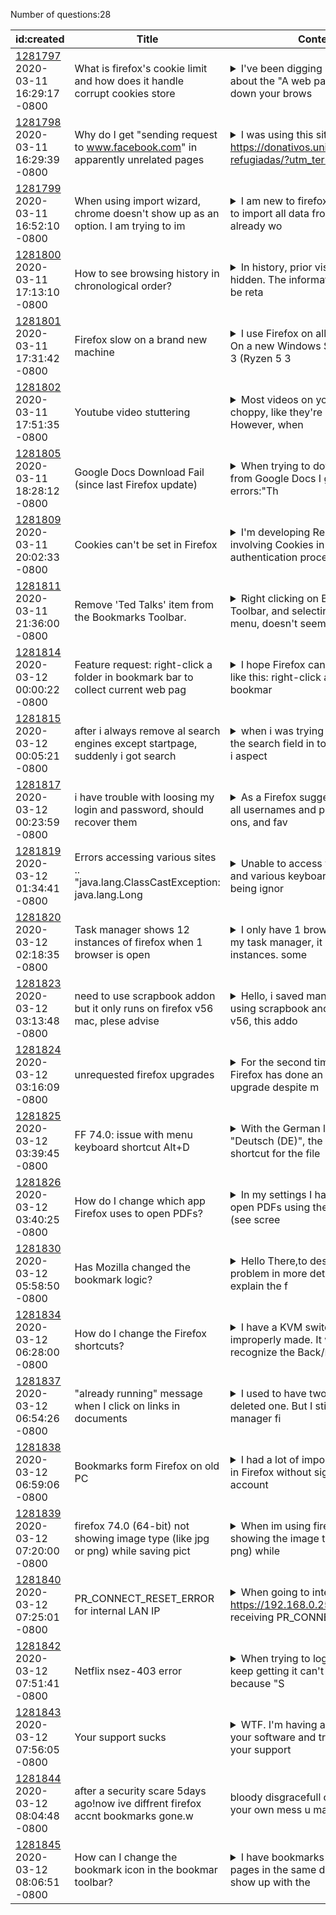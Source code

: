 Number of questions:28

| id:created | Title | Content | Tags |
| --- | --- | --- | --- |
| [1281797](https://support.mozilla.org/questions/1281797)<br>2020-03-11 16:29:17 -0800 | What is firefox's cookie limit and how does it handle corrupt cookies store |<details><summary>I've been digging into an issue about the "A web page is slowing down your brows</summary>er," and it seems that the most frequent explanation for this is corrupt cookies/cache. However, the issue wasn't repeatable on my site. After some digging, I found that its possible for a corrupt `co...</details> | [firefox-730](https://support.mozilla.org/en-US/questions/firefox?tagged=firefox-730);[cookies](https://support.mozilla.org/en-US/questions/firefox?tagged=cookies);[desktop](https://support.mozilla.org/en-US/questions/firefox?tagged=desktop);[linux](https://support.mozilla.org/en-US/questions/firefox?tagged=linux);|
| [1281798](https://support.mozilla.org/questions/1281798)<br>2020-03-11 16:29:39 -0800 | Why do I get "sending request to www.facebook.com" in apparently unrelated pages |<details><summary>I was using this site https://donativos.unicef.pt/criancas-refugiadas/?utm_term=</summary>Amigos+da+UNICEF%3A+Mostre+que+nao+se+esqueceu&utm_campaign=Siria+9+Anos&utm_source=e-goi&utm_medium=email, but I've seen this happening in other sites, and after submitting a form I got "Sending requ...</details> | [privacy-and-security_1](https://support.mozilla.org/en-US/questions/firefox?tagged=privacy-and-security_1);[firefox-730](https://support.mozilla.org/en-US/questions/firefox?tagged=firefox-730);[firefox-7301](https://support.mozilla.org/en-US/questions/firefox?tagged=firefox-7301);[desktop](https://support.mozilla.org/en-US/questions/firefox?tagged=desktop);[linux](https://support.mozilla.org/en-US/questions/firefox?tagged=linux);|
| [1281799](https://support.mozilla.org/questions/1281799)<br>2020-03-11 16:52:10 -0800 | When using import wizard, chrome doesn't show up as an option. I am trying to im |<details><summary>I am new to firefox so I am wanting to import all data from Chrome. I already wo</summary>rked around this issue for bookmarks by downloading to html but there is no option for passwords. Chrome, or any form of google, is not showing up as an option. I personally dont want to go to every s...</details> | [download-and-install_1](https://support.mozilla.org/en-US/questions/firefox?tagged=download-and-install_1);[firefox-740](https://support.mozilla.org/en-US/questions/firefox?tagged=firefox-740);[desktop](https://support.mozilla.org/en-US/questions/firefox?tagged=desktop);[windows-10](https://support.mozilla.org/en-US/questions/firefox?tagged=windows-10);|
| [1281800](https://support.mozilla.org/questions/1281800)<br>2020-03-11 17:13:10 -0800 | How to see browsing history in chronological order? |<details><summary>In history, prior visits to pages are hidden. The information appears to be reta</summary>ined. How can that filter be removed so all visits are visible? My goal is a list of URLs visited sorted chronologically.</details> | [firefox-750](https://support.mozilla.org/en-US/questions/firefox?tagged=firefox-750);[beta](https://support.mozilla.org/en-US/questions/firefox?tagged=beta);[customize](https://support.mozilla.org/en-US/questions/firefox?tagged=customize);[desktop](https://support.mozilla.org/en-US/questions/firefox?tagged=desktop);[mac-os](https://support.mozilla.org/en-US/questions/firefox?tagged=mac-os);|
| [1281801](https://support.mozilla.org/questions/1281801)<br>2020-03-11 17:31:42 -0800 | Firefox slow on a brand new machine |<details><summary>I use Firefox on all of my devices. On a new Windows Surface Laptop 3 (Ryzen 5 3</summary>580U, 8GB RAM) the speed is unbearable. Competitor product is fine as a workaround. Firefox in safe mode works great. Behaviour is observed on a brand new install (no extensions, etc.). Firefox is upd...</details> | [desktop](https://support.mozilla.org/en-US/questions/firefox?tagged=desktop);[fix-problems](https://support.mozilla.org/en-US/questions/firefox?tagged=fix-problems);[windows-10](https://support.mozilla.org/en-US/questions/firefox?tagged=windows-10);[windows10n](https://support.mozilla.org/en-US/questions/firefox?tagged=windows10n);|
| [1281802](https://support.mozilla.org/questions/1281802)<br>2020-03-11 17:51:35 -0800 | Youtube video stuttering |<details><summary>Most videos on youtube seem choppy, like they're playing at 5 fps. However, when</summary>ever I move the mouse it snaps out of it and the video plays ok. But a few seconds after I stop moving the mouse, back to the choppyness.I've noticed that anything in 60fps tends to be ok.This is a ...</details> | [firefox-740](https://support.mozilla.org/en-US/questions/firefox?tagged=firefox-740);[desktop](https://support.mozilla.org/en-US/questions/firefox?tagged=desktop);[fix-problems](https://support.mozilla.org/en-US/questions/firefox?tagged=fix-problems);[windows-10](https://support.mozilla.org/en-US/questions/firefox?tagged=windows-10);|
| [1281805](https://support.mozilla.org/questions/1281805)<br>2020-03-11 18:28:12 -0800 | Google Docs Download Fail (since last Firefox update) |<details><summary>When trying to download my files from Google Docs I get the following errors:"Th</summary>e page isn’t redirecting properly" "An error occurred during a connection to doc-0k-38-docs.googleusercontent.com".This only happens in Firefox.  IE and Chrome download files just fine.I have done ...</details> | [firefox-740](https://support.mozilla.org/en-US/questions/firefox?tagged=firefox-740);[desktop](https://support.mozilla.org/en-US/questions/firefox?tagged=desktop);[fix-problems](https://support.mozilla.org/en-US/questions/firefox?tagged=fix-problems);[windows-10](https://support.mozilla.org/en-US/questions/firefox?tagged=windows-10);[googledocs](https://support.mozilla.org/en-US/questions/firefox?tagged=googledocs);[googledocs74](https://support.mozilla.org/en-US/questions/firefox?tagged=googledocs74);[webcompat](https://support.mozilla.org/en-US/questions/firefox?tagged=webcompat);[googledrive](https://support.mozilla.org/en-US/questions/firefox?tagged=googledrive);[googledrive74](https://support.mozilla.org/en-US/questions/firefox?tagged=googledrive74);|
| [1281809](https://support.mozilla.org/questions/1281809)<br>2020-03-11 20:02:33 -0800 | Cookies can't be set in Firefox |<details><summary>I'm developing React App and it's involving Cookies in its authentication proces</summary>s, but the problem is the "set-cookies" function is not working on Firefox, it is working on Chrome. but i don't know why it doesn't work in Firefox.I've try to settings anything related to Cookies l...</details> | [firefox-740](https://support.mozilla.org/en-US/questions/firefox?tagged=firefox-740);[cookies](https://support.mozilla.org/en-US/questions/firefox?tagged=cookies);[desktop](https://support.mozilla.org/en-US/questions/firefox?tagged=desktop);[windows-10](https://support.mozilla.org/en-US/questions/firefox?tagged=windows-10);[devedition](https://support.mozilla.org/en-US/questions/firefox?tagged=devedition);[development](https://support.mozilla.org/en-US/questions/firefox?tagged=development);[webdev](https://support.mozilla.org/en-US/questions/firefox?tagged=webdev);|
| [1281811](https://support.mozilla.org/questions/1281811)<br>2020-03-11 21:36:00 -0800 | Remove 'Ted Talks' item from the Bookmarks Toolbar. |<details><summary>Right clicking on Bookmarks Toolbar, and selecting delete on menu, doesn't seem </summary>to work.</details> | [bookmarks](https://support.mozilla.org/en-US/questions/firefox?tagged=bookmarks);[firefox-730](https://support.mozilla.org/en-US/questions/firefox?tagged=firefox-730);[desktop](https://support.mozilla.org/en-US/questions/firefox?tagged=desktop);[mac-os](https://support.mozilla.org/en-US/questions/firefox?tagged=mac-os);|
| [1281814](https://support.mozilla.org/questions/1281814)<br>2020-03-12 00:00:22 -0800 | Feature request: right-click a folder in bookmark bar to collect current web pag |<details><summary>I hope Firefox can offer a feature like this: right-click a folder in my bookmar</summary>k bar, than I can collect current webpage in this folder (just like Chrome works).Now the steps of adding a webpage to a folder are too tedious.</details> | [bookmarks](https://support.mozilla.org/en-US/questions/firefox?tagged=bookmarks);[firefox-730](https://support.mozilla.org/en-US/questions/firefox?tagged=firefox-730);[desktop](https://support.mozilla.org/en-US/questions/firefox?tagged=desktop);[windows-10](https://support.mozilla.org/en-US/questions/firefox?tagged=windows-10);[feature-request](https://support.mozilla.org/en-US/questions/firefox?tagged=feature-request);|
| [1281815](https://support.mozilla.org/questions/1281815)<br>2020-03-12 00:05:21 -0800 | after i always remove al search engines except startpage, suddenly i got search  |<details><summary>when i was trying to search from the search field in top of my browser i aspect </summary>Start page to search because that is the only engine is present in my search engine list, but after no changes from me, suddenly Amazon was there, and a other search engine i forgot the name of. How c...</details> | [firefox-740](https://support.mozilla.org/en-US/questions/firefox?tagged=firefox-740);[other](https://support.mozilla.org/en-US/questions/firefox?tagged=other);[desktop](https://support.mozilla.org/en-US/questions/firefox?tagged=desktop);[windows-10](https://support.mozilla.org/en-US/questions/firefox?tagged=windows-10);|
| [1281817](https://support.mozilla.org/questions/1281817)<br>2020-03-12 00:23:59 -0800 | i have trouble with loosing my login and password, should recover them |<details><summary>As a Firefox suggestion, to remove all usernames and passwords, add-ons, and fav</summary>orite sites to improve performanceI desperately need usernames and passwordsplease recover them</details> | [firefox-730](https://support.mozilla.org/en-US/questions/firefox?tagged=firefox-730);[other](https://support.mozilla.org/en-US/questions/firefox?tagged=other);[desktop](https://support.mozilla.org/en-US/questions/firefox?tagged=desktop);[windows-7](https://support.mozilla.org/en-US/questions/firefox?tagged=windows-7);|
| [1281819](https://support.mozilla.org/questions/1281819)<br>2020-03-12 01:34:41 -0800 | Errors accessing various sites ..  "java.lang.ClassCastException: java.lang.Long |<details><summary>Unable to access various sites , and various keyboard operations are being ignor</summary>ed on other sites.. getting this error on some pages "java.lang.ClassCastException: java.lang.Long incompatible with java.lang.String".</details> | [firefox-740](https://support.mozilla.org/en-US/questions/firefox?tagged=firefox-740);[desktop](https://support.mozilla.org/en-US/questions/firefox?tagged=desktop);[fix-problems](https://support.mozilla.org/en-US/questions/firefox?tagged=fix-problems);[windows-10](https://support.mozilla.org/en-US/questions/firefox?tagged=windows-10);|
| [1281820](https://support.mozilla.org/questions/1281820)<br>2020-03-12 02:18:35 -0800 | Task manager shows 12 instances of firefox when 1 browser is open |<details><summary>I only have 1 browser open, but in my task manager, it shows 11 instances.  some</summary> times when downloading, it came to a complete stop and it jams the internet.  I can't even get Chrome and Edge to browse anything. I had to force Firefox to stop and it kills my downloads. it did not...</details> | [firefox-740](https://support.mozilla.org/en-US/questions/firefox?tagged=firefox-740);[desktop](https://support.mozilla.org/en-US/questions/firefox?tagged=desktop);[fix-problems](https://support.mozilla.org/en-US/questions/firefox?tagged=fix-problems);[windows-10](https://support.mozilla.org/en-US/questions/firefox?tagged=windows-10);|
| [1281823](https://support.mozilla.org/questions/1281823)<br>2020-03-12 03:13:48 -0800 | need to use scrapbook addon but it only runs on firefox v56 mac, plese advise |<details><summary>Hello, i saved many website pages using scrapbook and firefox mac v56, this addo</summary>n seems to no longer exists , i was aware that it was not supported in firefox v.quantum but i had no idea it was taken down and woke up to this today.the addon web-scrapbook seems dodgy, you have t...</details> | [download-and-install_1](https://support.mozilla.org/en-US/questions/firefox?tagged=download-and-install_1);[firefox-680](https://support.mozilla.org/en-US/questions/firefox?tagged=firefox-680);[desktop](https://support.mozilla.org/en-US/questions/firefox?tagged=desktop);[mac-os](https://support.mozilla.org/en-US/questions/firefox?tagged=mac-os);|
| [1281824](https://support.mozilla.org/questions/1281824)<br>2020-03-12 03:16:09 -0800 | unrequested firefox upgrades |<details><summary>For the second time recently, Firefox has done an unauthorized upgrade despite m</summary>y settings being to advise rather than do so automatically.  The first I know about it is when everything locks up and a screen message tells me that Firefox is doing an upgrade and will restart short...</details> | [download-and-install_1](https://support.mozilla.org/en-US/questions/firefox?tagged=download-and-install_1);[firefox-730](https://support.mozilla.org/en-US/questions/firefox?tagged=firefox-730);[desktop](https://support.mozilla.org/en-US/questions/firefox?tagged=desktop);[windows-10](https://support.mozilla.org/en-US/questions/firefox?tagged=windows-10);|
| [1281825](https://support.mozilla.org/questions/1281825)<br>2020-03-12 03:39:45 -0800 | FF 74.0: issue with menu keyboard shortcut Alt+D |<details><summary>With the German language pack "Deutsch (DE)", the keyboard shortcut for the file</summary> menu is Alt+D (Datei=File). Since FF 74.0 (64-Bit), it doesn't work anymore. Instead, the shortcut sets the focus to the location bar. Any other keyboard shortcut works.Is it a bug? Is there a work ...</details> | [firefox-740](https://support.mozilla.org/en-US/questions/firefox?tagged=firefox-740);[other](https://support.mozilla.org/en-US/questions/firefox?tagged=other);[desktop](https://support.mozilla.org/en-US/questions/firefox?tagged=desktop);[linux](https://support.mozilla.org/en-US/questions/firefox?tagged=linux);|
| [1281826](https://support.mozilla.org/questions/1281826)<br>2020-03-12 03:40:25 -0800 | How do I change which app Firefox uses to open PDFs? |<details><summary>In my settings I have Firefox set to open PDFs using the app 'okular' (see scree</summary>nshot). In my file browser, PDFs open in 'Okular' (see screenshot). However, when I click a pdf in the Firefox downloads pane, it opens with 'GNU Image Manipulation Program'. Why is this, and how can ...</details> | [firefox-730](https://support.mozilla.org/en-US/questions/firefox?tagged=firefox-730);[customize](https://support.mozilla.org/en-US/questions/firefox?tagged=customize);[desktop](https://support.mozilla.org/en-US/questions/firefox?tagged=desktop);|
| [1281830](https://support.mozilla.org/questions/1281830)<br>2020-03-12 05:58:50 -0800 | Has Mozilla changed the bookmark logic? |<details><summary>Hello There,to describe my problem in more detail, I first have to explain the f</summary>ollowing: There were two ways to bookmark:1. CTRL + D (manually save each bookmark in the folder)2. Via "Show all bookmark folders" I was able to select a folder and with CTRL + D all bookmarks w...</details> | [bookmarks](https://support.mozilla.org/en-US/questions/firefox?tagged=bookmarks);[desktop](https://support.mozilla.org/en-US/questions/firefox?tagged=desktop);[windows-10](https://support.mozilla.org/en-US/questions/firefox?tagged=windows-10);[beta](https://support.mozilla.org/en-US/questions/firefox?tagged=beta);|
| [1281834](https://support.mozilla.org/questions/1281834)<br>2020-03-12 06:28:00 -0800 | How do I change the Firefox shortcuts? |<details><summary>I have a KVM switch that is improperly made.  It will not recognize the Back/For</summary>ward buttons on my mouse.  The current shortcuts require me to move my hand off the mouse as they use a modifier (ALT+Left Arrow).I want to create a single key Back/Forward shortcuts so I can keep my...</details> | [firefox-740](https://support.mozilla.org/en-US/questions/firefox?tagged=firefox-740);[customize](https://support.mozilla.org/en-US/questions/firefox?tagged=customize);[desktop](https://support.mozilla.org/en-US/questions/firefox?tagged=desktop);[windows-10](https://support.mozilla.org/en-US/questions/firefox?tagged=windows-10);|
| [1281837](https://support.mozilla.org/questions/1281837)<br>2020-03-12 06:54:26 -0800 | "already running" message when I click on links in documents |<details><summary>I used to have two profiles.  I deleted one.  But I still got profile manager fi</summary>rst when starting FF.  So I clicked the box to load the default without asking.  I'm almost sure that it was immediately after that, when clicking on links elsewhere (e.g. shortcuts I've created, link...</details> | [firefox-740](https://support.mozilla.org/en-US/questions/firefox?tagged=firefox-740);[desktop](https://support.mozilla.org/en-US/questions/firefox?tagged=desktop);[fix-problems](https://support.mozilla.org/en-US/questions/firefox?tagged=fix-problems);[windows-10](https://support.mozilla.org/en-US/questions/firefox?tagged=windows-10);|
| [1281838](https://support.mozilla.org/questions/1281838)<br>2020-03-12 06:59:06 -0800 | Bookmarks form Firefox on old PC |<details><summary>I had a lot of important bookmarks in Firefox without signed in Firefox account </summary>on my old PC. Before moving away from that old PC, I signed in to firefox account to it connect Firefox data with my mail and account. I even tested that in way that I signed out from my account, remo...</details> | [bookmarks](https://support.mozilla.org/en-US/questions/firefox?tagged=bookmarks);[firefox-730](https://support.mozilla.org/en-US/questions/firefox?tagged=firefox-730);[desktop](https://support.mozilla.org/en-US/questions/firefox?tagged=desktop);[windows-10](https://support.mozilla.org/en-US/questions/firefox?tagged=windows-10);[sync](https://support.mozilla.org/en-US/questions/firefox?tagged=sync);[syncerr](https://support.mozilla.org/en-US/questions/firefox?tagged=syncerr);[escalate](https://support.mozilla.org/en-US/questions/firefox?tagged=escalate);|
| [1281839](https://support.mozilla.org/questions/1281839)<br>2020-03-12 07:20:00 -0800 | firefox 74.0 (64-bit) not showing image type (like jpg or png) while saving pict |<details><summary>When im using firefox 74 it's not showing the image type (like jpg or png) while</summary> using SAVE IMAGE AS command for pictures. But it does show image the types options when i'm choosing what image types while opening them with such as HTML XML Image or Text Files.I just installed t...</details> | [firefox-740](https://support.mozilla.org/en-US/questions/firefox?tagged=firefox-740);[other](https://support.mozilla.org/en-US/questions/firefox?tagged=other);[desktop](https://support.mozilla.org/en-US/questions/firefox?tagged=desktop);|
| [1281840](https://support.mozilla.org/questions/1281840)<br>2020-03-12 07:25:01 -0800 | PR_CONNECT_RESET_ERROR for internal LAN IP |<details><summary>When going to internal IP https://192.168.0.253:10000/, receiving PR_CONNECT_RES</summary>ET_ERROR and there is no Advanced to add exception</details> | [firefox-740](https://support.mozilla.org/en-US/questions/firefox?tagged=firefox-740);[desktop](https://support.mozilla.org/en-US/questions/firefox?tagged=desktop);[privacy-and-security_1](https://support.mozilla.org/en-US/questions/firefox?tagged=privacy-and-security_1);[windows-10](https://support.mozilla.org/en-US/questions/firefox?tagged=windows-10);|
| [1281842](https://support.mozilla.org/questions/1281842)<br>2020-03-12 07:51:41 -0800 | Netflix nsez-403 error |<details><summary>When trying to login to Netflix I keep getting it can't load the page because "S</summary>omething Went Wrong. Sorry We having trouble with your request. You'll find lots to explore on Home page.   |NSEZ-403 "It's only when I try and sign in. I've cleared the cache & cookies, and restarte...</details> | [firefox-740](https://support.mozilla.org/en-US/questions/firefox?tagged=firefox-740);[other](https://support.mozilla.org/en-US/questions/firefox?tagged=other);[desktop](https://support.mozilla.org/en-US/questions/firefox?tagged=desktop);[mac-os](https://support.mozilla.org/en-US/questions/firefox?tagged=mac-os);|
| [1281843](https://support.mozilla.org/questions/1281843)<br>2020-03-12 07:56:05 -0800 | Your support sucks |<details><summary>WTF.   I'm having an issue with your software and trying to get to your support </summary>bulletin board and all it does is take me round and round through the same set of menus giving me a bunch of pre-written articles.   Stop with this shit.  I want to ask a question, not read your stupi...</details> | [bookmarks](https://support.mozilla.org/en-US/questions/firefox?tagged=bookmarks);[desktop](https://support.mozilla.org/en-US/questions/firefox?tagged=desktop);[firefox-740](https://support.mozilla.org/en-US/questions/firefox?tagged=firefox-740);[windows-10](https://support.mozilla.org/en-US/questions/firefox?tagged=windows-10);|
| [1281844](https://support.mozilla.org/questions/1281844)<br>2020-03-12 08:04:48 -0800 | after a security scare 5days ago!now ive diffrent firefox accnt bookmarks gone.w | bloody disgracefull cant even sort your own mess u made | [firefox-740](https://support.mozilla.org/en-US/questions/firefox?tagged=firefox-740);[other](https://support.mozilla.org/en-US/questions/firefox?tagged=other);[desktop](https://support.mozilla.org/en-US/questions/firefox?tagged=desktop);[windows-81](https://support.mozilla.org/en-US/questions/firefox?tagged=windows-81);|
| [1281845](https://support.mozilla.org/questions/1281845)<br>2020-03-12 08:06:51 -0800 | How can I change the bookmark icon in the bookmar toolbar? |<details><summary>I have bookmarks to multiple pages in the same domain and they show up with the </summary>same icon. How can I change them so that I can differentiate them? I prefer to just have icons instead of names/text for my bookmarks.</details> | [bookmarks](https://support.mozilla.org/en-US/questions/firefox?tagged=bookmarks);[firefox-730](https://support.mozilla.org/en-US/questions/firefox?tagged=firefox-730);[desktop](https://support.mozilla.org/en-US/questions/firefox?tagged=desktop);[linux](https://support.mozilla.org/en-US/questions/firefox?tagged=linux);|
